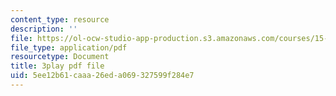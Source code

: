 ```yaml
---
content_type: resource
description: ''
file: https://ol-ocw-studio-app-production.s3.amazonaws.com/courses/15-071-the-analytics-edge-spring-2017/5ee12b61caaa26eda069327599f284e7_Mge-sj1UVFM.pdf
file_type: application/pdf
resourcetype: Document
title: 3play pdf file
uid: 5ee12b61-caaa-26ed-a069-327599f284e7
---
```

